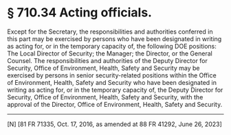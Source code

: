 # § 710.34   Acting officials.

Except for the Secretary, the responsibilities and authorities conferred in this part may be exercised by persons who have been designated in writing as acting for, or in the temporary capacity of, the following DOE positions: The Local Director of Security; the Manager; the Director, or the General Counsel. The responsibilities and authorities of the Deputy Director for Security, Office of Environment, Health, Safety and Security may be exercised by persons in senior security-related positions within the Office of Environment, Health, Safety and Security who have been designated in writing as acting for, or in the temporary capacity of, the Deputy Director for Security, Office of Environment, Health, Safety and Security, with the approval of the Director, Office of Environment, Health, Safety and Security.



---

[N] [81 FR 71335, Oct. 17, 2016, as amended at 88 FR 41292, June 26, 2023]






